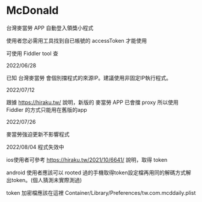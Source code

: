 # McDonald
台灣麥當勞 APP 自動登入領獎小程式<p>
使用者您必需用工具找到自已帳號的 accessToken 才能使用<p>
可使用 Fiddler tool 查<p>

  2022/06/28<p>
  已知 台灣麥當勞 會個別擋程式的來源IP。建議使用非固定IP執行程式。<p>
  
  2022/07/12<p>
  跟據 https://hiraku.tw/ 說明，新版的 麥當勞 APP 已會擋 proxy 所以使用 Fiddler 的方式只能用在舊版的app<p>
  
  2022/07/26<p>
  麥當勞強迫更新不影響程式<p>
  
  2022/08/04
  程式失效中  
    
    
  ios使用者可參考 https://hiraku.tw/2021/10/6641/ 說明，取得 token<p>
  android 使用者應該可以 rooted 過的手機取得token設定檔再用同的解碼方式解出token。(個人猜測未實際測過)<p>
  token 加密檔應該在這裡 Container/Library/Preferences/tw.com.mcddaily.plist<p>
  
  

